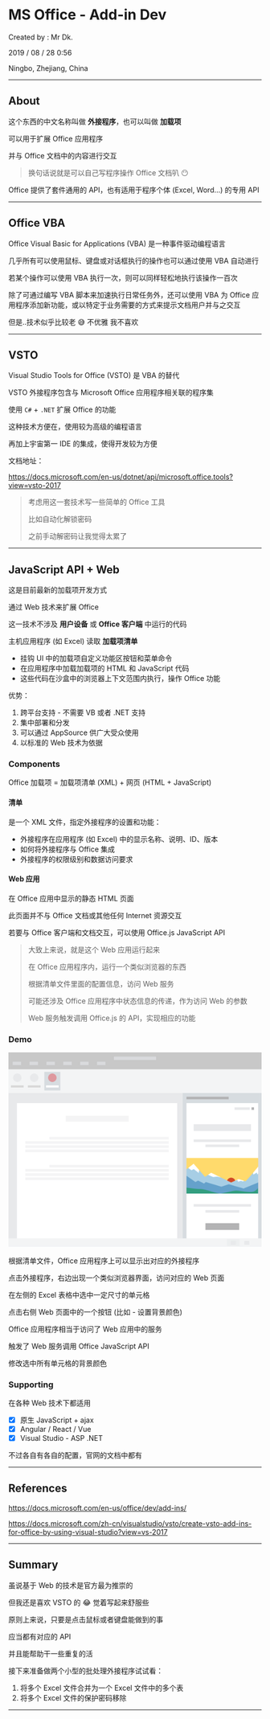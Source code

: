 # MS Office - Add-in Dev

Created by : Mr Dk.

2019 / 08 / 28 0:56

Ningbo, Zhejiang, China

---

## About

这个东西的中文名称叫做 __外接程序__，也可以叫做 __加载项__

可以用于扩展 Office 应用程序

并与 Office 文档中的内容进行交互

> 换句话说就是可以自己写程序操作 Office 文档叭 😶

Office 提供了套件通用的 API，也有适用于程序个体 (Excel, Word...) 的专用 API

---

## Office VBA

Office Visual Basic for Applications (VBA) 是一种事件驱动编程语言

 几乎所有可以使用鼠标、键盘或对话框执行的操作也可以通过使用 VBA 自动进行

若某个操作可以使用 VBA 执行一次，则可以同样轻松地执行该操作一百次

除了可通过编写 VBA 脚本来加速执行日常任务外，还可以使用 VBA 为 Office 应用程序添加新功能，或以特定于业务需要的方式来提示文档用户并与之交互

但是..技术似乎比较老 😅 不优雅 我不喜欢

---

## VSTO

Visual Studio Tools for Office (VSTO) 是 VBA 的替代

VSTO 外接程序包含与 Microsoft Office 应用程序相关联的程序集

使用 `C#` + `.NET` 扩展 Office 的功能

这种技术方便在，使用较为高级的编程语言

再加上宇宙第一 IDE 的集成，使得开发较为方便

 文档地址：

https://docs.microsoft.com/en-us/dotnet/api/microsoft.office.tools?view=vsto-2017

> 考虑用这一套技术写一些简单的 Office 工具
>
> 比如自动化解锁密码
>
> 之前手动解密码让我觉得太累了

---

## JavaScript API + Web

这是目前最新的加载项开发方式

通过 Web 技术来扩展 Office

这一技术不涉及 __用户设备__ 或 __Office 客户端__ 中运行的代码

主机应用程序 (如 Excel) 读取 __加载项清单__

* 挂钩 UI 中的加载项自定义功能区按钮和菜单命令
* 在应用程序中加载加载项的 HTML 和 JavaScript 代码
* 这些代码在沙盒中的浏览器上下文范围内执行，操作 Office 功能

优势：

1. 跨平台支持 - 不需要 VB 或者 .NET 支持
2. 集中部署和分发
3. 可以通过 AppSource 供广大受众使用
4. 以标准的 Web 技术为依据

### Components

Office 加载项 = 加载项清单 (XML) + 网页 (HTML + JavaScript)

#### 清单

是一个 XML 文件，指定外接程序的设置和功能：

* 外接程序在应用程序 (如 Excel) 中的显示名称、说明、ID、版本
* 如何将外接程序与 Office 集成
* 外接程序的权限级别和数据访问要求

#### Web 应用

在 Office 应用中显示的静态 HTML 页面

此页面并不与 Office 文档或其他任何 Internet 资源交互

若要与 Office 客户端和文档交互，可以使用 Office.js JavaScript API

> 大致上来说，就是这个 Web 应用运行起来
>
> 在 Office 应用程序内，运行一个类似浏览器的东西
>
> 根据清单文件里面的配置信息，访问 Web 服务
>
> 可能还涉及 Office 应用程序中状态信息的传递，作为访问 Web 的参数
>
> Web 服务触发调用 Office.js 的 API，实现相应的功能

### Demo

![office-js-api](../img/office-js-api.png)

根据清单文件，Office 应用程序上可以显示出对应的外接程序

点击外接程序，右边出现一个类似浏览器界面，访问对应的 Web 页面

在左侧的 Excel 表格中选中一定尺寸的单元格

点击右侧 Web 页面中的一个按钮 (比如 - 设置背景颜色)

Office 应用程序相当于访问了 Web 应用中的服务

触发了 Web 服务调用 Office JavaScript API

修改选中所有单元格的背景颜色

### Supporting

在各种 Web 技术下都适用

- [x] 原生 JavaScript + ajax
- [x] Angular / React / Vue
- [x] Visual Studio - ASP .NET

不过各自有各自的配置，官网的文档中都有

---

## References

https://docs.microsoft.com/en-us/office/dev/add-ins/

https://docs.microsoft.com/zh-cn/visualstudio/vsto/create-vsto-add-ins-for-office-by-using-visual-studio?view=vs-2017

---

## Summary

虽说基于 Web 的技术是官方最为推崇的

但我还是喜欢 VSTO 的 😂 觉着写起来舒服些

原则上来说，只要是点击鼠标或者键盘能做到的事

应当都有对应的 API

并且能帮助干一些重复的活

接下来准备做两个小型的批处理外接程序试试看：

1. 将多个 Excel 文件合并为一个 Excel 文件中的多个表
2. 将多个 Excel 文件的保护密码移除

---

